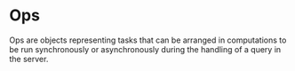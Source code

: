 # Ops

Ops are objects representing tasks that can be arranged in computations to be run synchronously or asynchronously during the handling of a query in the server.